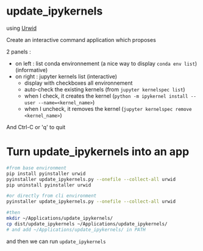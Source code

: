 # update_ipykernels

using [Urwid](http://urwid.org/)


Create an interactive command application which proposes

2 panels :

- on left : list conda environnement (a nice way to display `conda env list`) (informative)
- on right : jupyter kernels list (interactive)
  - display with checkboxes all environnement
  - auto-check the existing kernels (from `jupyter kernelspec list`)
  - when I check, it creates the kernel (`python -m ipykernel install --user --name=<kernel_name>`)
  - when I uncheck, it removes the kernel (`jupyter kernelspec remove <kernel_name>`)

And Ctrl-C or 'q' to quit



# Turn update_ipykernels into an app

```bash
#from base environment
pip install pyinstaller urwid
pyinstaller update_ipykernels.py --onefile --collect-all urwid
pip uninstall pyinstaller urwid

#or directly from cli environment
pyinstaller update_ipykernels.py --onefile --collect-all urwid

#then
mkdir ~/Applications/update_ipykernels/
cp dist/update_ipykernels ~/Applications/update_ipykernels/
# and add ~/Applications/update_ipykernels/ in PATH
```

and then we can run `update_ipykernels`

